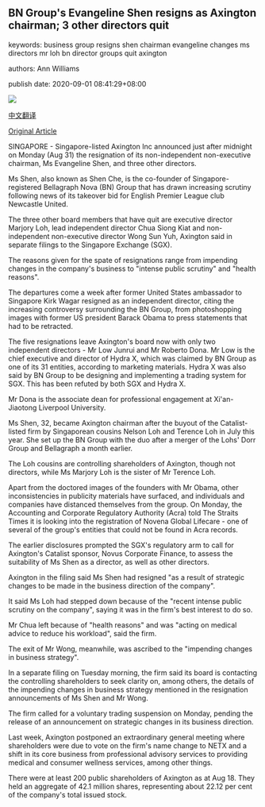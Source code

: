 ## BN Group's Evangeline Shen resigns as Axington chairman; 3 other directors quit

keywords: business group resigns shen chairman evangeline changes ms directors mr loh bn director groups quit axington

authors: Ann Williams

publish date: 2020-09-01 08:41:29+08:00

![](https://www.straitstimes.com/sites/default/files/styles/x_large/public/articles/2020/09/01/af_evangeline-shen_010920.jpg?itok=vVGa8hOH)

[中文翻译](BN%20Group%27s%20Evangeline%20Shen%20resigns%20as%20Axington%20chairman%3B%203%20other%20directors%20quit_zh.md)

[Original Article](https://www.straitstimes.com/business/companies-markets/bn-groups-evangeline-shen-resigns-as-axington-chairman-3-other-directors)

SINGAPORE - Singapore-listed Axington Inc announced just after midnight on Monday (Aug 31) the resignation of its non-independent non-executive chairman, Ms Evangeline Shen, and three other directors.

Ms Shen, also known as Shen Che, is the co-founder of Singapore-registered Bellagraph Nova (BN) Group that has drawn increasing scrutiny following news of its takeover bid for English Premier League club Newcastle United.

The three other board members that have quit are executive director Marjory Loh, lead independent director Chua Siong Kiat and non-independent non-executive director Wong Sun Yuh, Axington said in separate filings to the Singapore Exchange (SGX).

The reasons given for the spate of resignations range from impending changes in the company's business to "intense public scrutiny" and "health reasons".

The departures come a week after former United States ambassador to Singapore Kirk Wagar resigned as an independent director, citing the increasing controversy surrounding the BN Group, from photoshopping images with former US president Barack Obama to press statements that had to be retracted.

The five resignations leave Axington's board now with only two independent directors - Mr Low Junrui and Mr Roberto Dona. Mr Low is the chief executive and director of Hydra X, which was claimed by BN Group as one of its 31 entities, according to marketing materials. Hydra X was also said by BN Group to be designing and implementing a trading system for SGX. This has been refuted by both SGX and Hydra X.

Mr Dona is the associate dean for professional engagement at Xi'an-Jiaotong Liverpool University.

Ms Shen, 32, became Axington chairman after the buyout of the Catalist-listed firm by Singaporean cousins Nelson Loh and Terence Loh in July this year. She set up the BN Group with the duo after a merger of the Lohs' Dorr Group and Bellagraph a month earlier.

The Loh cousins are controlling shareholders of Axington, though not directors, while Ms Marjory Loh is the sister of Mr Terence Loh.

Apart from the doctored images of the founders with Mr Obama, other inconsistencies in publicity materials have surfaced, and individuals and companies have distanced themselves from the group. On Monday, the Accounting and Corporate Regulatory Authority (Acra) told The Straits Times it is looking into the registration of Novena Global Lifecare - one of several of the group's entities that could not be found in Acra records.

The earlier disclosures prompted the SGX's regulatory arm to call for Axington's Catalist sponsor, Novus Corporate Finance, to assess the suitability of Ms Shen as a director, as well as other directors.

Axington in the filing said Ms Shen had resigned "as a result of strategic changes to be made in the business direction of the company".

It said Ms Loh had stepped down because of the "recent intense public scrutiny on the company", saying it was in the firm's best interest to do so.

Mr Chua left because of "health reasons" and was "acting on medical advice to reduce his workload", said the firm.

The exit of Mr Wong, meanwhile, was ascribed to the "impending changes in business strategy".

In a separate filing on Tuesday morning, the firm said its board is contacting the controlling shareholders to seek clarity on, among others, the details of the impending changes in business strategy mentioned in the resignation announcements of Ms Shen and Mr Wong.

The firm called for a voluntary trading suspension on Monday, pending the release of an announcement on strategic changes in its business direction.

Last week, Axington postponed an extraordinary general meeting where shareholders were due to vote on the firm's name change to NETX and a shift in its core business from professional advisory services to providing medical and consumer wellness services, among other things.

There were at least 200 public shareholders of Axington as at Aug 18. They held an aggregate of 42.1 million shares, representing about 22.12 per cent of the company's total issued stock.